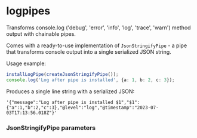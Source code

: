 # logpipes

Transforms console.log ('debug', 'error', 'info', 'log', 'trace', 'warn') method output with chainable pipes.

Comes with a ready-to-use implementation of `JsonStringifyPipe` - a pipe that transforms console output into a single
serialized JSON string.

Usage example:

```typescript
installLogPipe(createJsonStringifyPipe());
console.log('Log after pipe is installed', {a: 1, b: 2, c: 3});
```

Produces a single line string with a serialized JSON:

```
'{"message":"Log after pipe is installed $1","$1":{"a":1,"b":2,"c":3},"@level":"log","@timestamp":"2023-07-03T17:13:56.018Z"}'
```

### JsonStringifyPipe parameters




